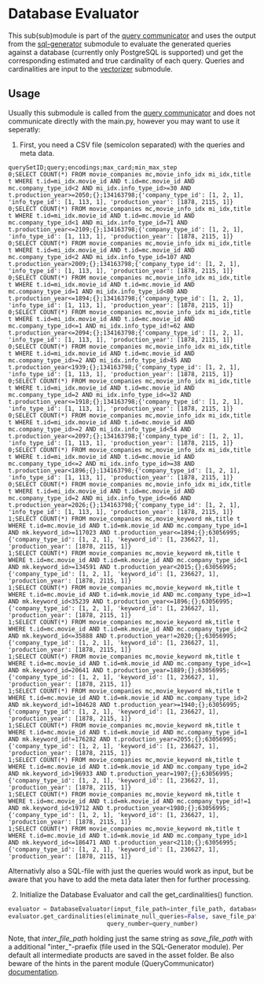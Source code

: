 # Database Evaluator
This sub(sub)module is part of the [query communicator](https://gitlab.hrz.tu-chemnitz.de/ddsg/ml4sys/local-cardinality-estimation/-/tree/master/query_communicator) and uses the output from the [sql-generator](https://gitlab.hrz.tu-chemnitz.de/ddsg/ml4sys/local-cardinality-estimation/-/tree/master/query_communicator/sql_generator) submodule to evaluate the generated queries against a database (currently only PostgreSQL is supported) und get the corresponding estimated and true cardinality of each query. Queries and cardinalities are input to the [vectorizer](https://gitlab.hrz.tu-chemnitz.de/ddsg/ml4sys/local-cardinality-estimation/-/tree/master/vectorizer) submodule.

## Usage
Usually this submodule is called from the [query communicator](https://gitlab.hrz.tu-chemnitz.de/ddsg/ml4sys/local-cardinality-estimation/-/tree/master/query_communicator) and does not communicate directly with the main.py, however you may want to use it seperatly:

1. First, you need a CSV file (semicolon separated) with the queries and meta data.

```
querySetID;query;encodings;max_card;min_max_step
0;SELECT COUNT(*) FROM movie_companies mc,movie_info_idx mi_idx,title t WHERE t.id=mi_idx.movie_id AND t.id=mc.movie_id AND mc.company_type_id<2 AND mi_idx.info_type_id>=30 AND t.production_year>=2050;{};134163798;{'company_type_id': [1, 2, 1], 'info_type_id': [1, 113, 1], 'production_year': [1878, 2115, 1]}
0;SELECT COUNT(*) FROM movie_companies mc,movie_info_idx mi_idx,title t WHERE t.id=mi_idx.movie_id AND t.id=mc.movie_id AND mc.company_type_id<1 AND mi_idx.info_type_id=71 AND t.production_year<=2109;{};134163798;{'company_type_id': [1, 2, 1], 'info_type_id': [1, 113, 1], 'production_year': [1878, 2115, 1]}
0;SELECT COUNT(*) FROM movie_companies mc,movie_info_idx mi_idx,title t WHERE t.id=mi_idx.movie_id AND t.id=mc.movie_id AND mc.company_type_id<2 AND mi_idx.info_type_id=107 AND t.production_year>2009;{};134163798;{'company_type_id': [1, 2, 1], 'info_type_id': [1, 113, 1], 'production_year': [1878, 2115, 1]}
0;SELECT COUNT(*) FROM movie_companies mc,movie_info_idx mi_idx,title t WHERE t.id=mi_idx.movie_id AND t.id=mc.movie_id AND mc.company_type_id=1 AND mi_idx.info_type_id<80 AND t.production_year<=1894;{};134163798;{'company_type_id': [1, 2, 1], 'info_type_id': [1, 113, 1], 'production_year': [1878, 2115, 1]}
0;SELECT COUNT(*) FROM movie_companies mc,movie_info_idx mi_idx,title t WHERE t.id=mi_idx.movie_id AND t.id=mc.movie_id AND mc.company_type_id<=1 AND mi_idx.info_type_id!=62 AND t.production_year<=2094;{};134163798;{'company_type_id': [1, 2, 1], 'info_type_id': [1, 113, 1], 'production_year': [1878, 2115, 1]}
0;SELECT COUNT(*) FROM movie_companies mc,movie_info_idx mi_idx,title t WHERE t.id=mi_idx.movie_id AND t.id=mc.movie_id AND mc.company_type_id>=2 AND mi_idx.info_type_id>45 AND t.production_year<1939;{};134163798;{'company_type_id': [1, 2, 1], 'info_type_id': [1, 113, 1], 'production_year': [1878, 2115, 1]}
0;SELECT COUNT(*) FROM movie_companies mc,movie_info_idx mi_idx,title t WHERE t.id=mi_idx.movie_id AND t.id=mc.movie_id AND mc.company_type_id=2 AND mi_idx.info_type_id<=32 AND t.production_year<=1918;{};134163798;{'company_type_id': [1, 2, 1], 'info_type_id': [1, 113, 1], 'production_year': [1878, 2115, 1]}
0;SELECT COUNT(*) FROM movie_companies mc,movie_info_idx mi_idx,title t WHERE t.id=mi_idx.movie_id AND t.id=mc.movie_id AND mc.company_type_id>=2 AND mi_idx.info_type_id<54 AND t.production_year<=2097;{};134163798;{'company_type_id': [1, 2, 1], 'info_type_id': [1, 113, 1], 'production_year': [1878, 2115, 1]}
0;SELECT COUNT(*) FROM movie_companies mc,movie_info_idx mi_idx,title t WHERE t.id=mi_idx.movie_id AND t.id=mc.movie_id AND mc.company_type_id<=2 AND mi_idx.info_type_id>=38 AND t.production_year<1896;{};134163798;{'company_type_id': [1, 2, 1], 'info_type_id': [1, 113, 1], 'production_year': [1878, 2115, 1]}
0;SELECT COUNT(*) FROM movie_companies mc,movie_info_idx mi_idx,title t WHERE t.id=mi_idx.movie_id AND t.id=mc.movie_id AND mc.company_type_id=2 AND mi_idx.info_type_id<=66 AND t.production_year=2026;{};134163798;{'company_type_id': [1, 2, 1], 'info_type_id': [1, 113, 1], 'production_year': [1878, 2115, 1]}
1;SELECT COUNT(*) FROM movie_companies mc,movie_keyword mk,title t WHERE t.id=mc.movie_id AND t.id=mk.movie_id AND mc.company_type_id=1 AND mk.keyword_id>=117023 AND t.production_year<=1894;{};63056995;{'company_type_id': [1, 2, 1], 'keyword_id': [1, 236627, 1], 'production_year': [1878, 2115, 1]}
1;SELECT COUNT(*) FROM movie_companies mc,movie_keyword mk,title t WHERE t.id=mc.movie_id AND t.id=mk.movie_id AND mc.company_type_id<1 AND mk.keyword_id>=134591 AND t.production_year<2015;{};63056995;{'company_type_id': [1, 2, 1], 'keyword_id': [1, 236627, 1], 'production_year': [1878, 2115, 1]}
1;SELECT COUNT(*) FROM movie_companies mc,movie_keyword mk,title t WHERE t.id=mc.movie_id AND t.id=mk.movie_id AND mc.company_type_id>=1 AND mk.keyword_id<35239 AND t.production_year<=1896;{};63056995;{'company_type_id': [1, 2, 1], 'keyword_id': [1, 236627, 1], 'production_year': [1878, 2115, 1]}
1;SELECT COUNT(*) FROM movie_companies mc,movie_keyword mk,title t WHERE t.id=mc.movie_id AND t.id=mk.movie_id AND mc.company_type_id<2 AND mk.keyword_id<=35888 AND t.production_year!=2020;{};63056995;{'company_type_id': [1, 2, 1], 'keyword_id': [1, 236627, 1], 'production_year': [1878, 2115, 1]}
1;SELECT COUNT(*) FROM movie_companies mc,movie_keyword mk,title t WHERE t.id=mc.movie_id AND t.id=mk.movie_id AND mc.company_type_id<=1 AND mk.keyword_id=20641 AND t.production_year=1889;{};63056995;{'company_type_id': [1, 2, 1], 'keyword_id': [1, 236627, 1], 'production_year': [1878, 2115, 1]}
1;SELECT COUNT(*) FROM movie_companies mc,movie_keyword mk,title t WHERE t.id=mc.movie_id AND t.id=mk.movie_id AND mc.company_type_id>2 AND mk.keyword_id!=104628 AND t.production_year>=1940;{};63056995;{'company_type_id': [1, 2, 1], 'keyword_id': [1, 236627, 1], 'production_year': [1878, 2115, 1]}
1;SELECT COUNT(*) FROM movie_companies mc,movie_keyword mk,title t WHERE t.id=mc.movie_id AND t.id=mk.movie_id AND mc.company_type_id=1 AND mk.keyword_id!=176282 AND t.production_year=2055;{};63056995;{'company_type_id': [1, 2, 1], 'keyword_id': [1, 236627, 1], 'production_year': [1878, 2115, 1]}
1;SELECT COUNT(*) FROM movie_companies mc,movie_keyword mk,title t WHERE t.id=mc.movie_id AND t.id=mk.movie_id AND mc.company_type_id=2 AND mk.keyword_id>196933 AND t.production_year=1907;{};63056995;{'company_type_id': [1, 2, 1], 'keyword_id': [1, 236627, 1], 'production_year': [1878, 2115, 1]}
1;SELECT COUNT(*) FROM movie_companies mc,movie_keyword mk,title t WHERE t.id=mc.movie_id AND t.id=mk.movie_id AND mc.company_type_id!=1 AND mk.keyword_id<19712 AND t.production_year<1980;{};63056995;{'company_type_id': [1, 2, 1], 'keyword_id': [1, 236627, 1], 'production_year': [1878, 2115, 1]}
1;SELECT COUNT(*) FROM movie_companies mc,movie_keyword mk,title t WHERE t.id=mc.movie_id AND t.id=mk.movie_id AND mc.company_type_id>1 AND mk.keyword_id<=186471 AND t.production_year<2110;{};63056995;{'company_type_id': [1, 2, 1], 'keyword_id': [1, 236627, 1], 'production_year': [1878, 2115, 1]}
```

Alternativly also a SQL-file with just the queries would work as input, but be aware that you have to add the meta data later then for further processing.  

2. Initialize the Database Evaluator and call the get_cardinalities() function. 

```python
evaluator = DatabaseEvaluator(input_file_path=inter_file_path, database_connector=database_connector)
evaluator.get_cardinalities(eliminate_null_queries=False, save_file_path=save_file_path.split(".")[0],
                            query_number=query_number)
   ```

Note, that *inter_file_path* holding just the same string as *save_file_path* with a additional "inter_"-praefix (file used in the SQL-Generator module).  Per default all intermediate products are saved in the asset folder. Be also beware of the hints in the parent module (QueryCommunicator) [documentation](https://gitlab.hrz.tu-chemnitz.de/ddsg/ml4sys/local-cardinality-estimation/-/blob/master/query_communicator/README.md).

